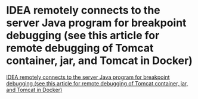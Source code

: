 # IDEA remotely connects to the server Java program for breakpoint debugging (see this article for remote debugging of Tomcat container, jar, and Tomcat in Docker)
[IDEA remotely connects to the server Java program for breakpoint debugging (see this article for remote debugging of Tomcat container, jar, and Tomcat in Docker)](https://aiwithcloud.com/2022/09/15/idea_remotely_connects_to_the_server_java_program_for_breakpoint_debugging_see_this_article_for_remote_debugging_of_tomcat_container_jar_and_tomcat_in_docker/)